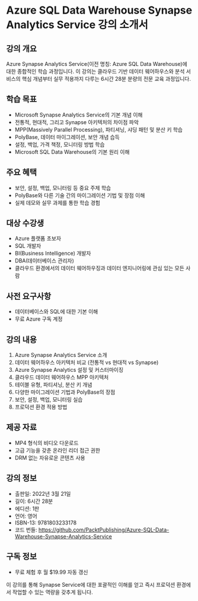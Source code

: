 # Azure SQL Data Warehouse Synapse Analytics Service 강의 소개서

## 강의 개요
Azure Synapse Analytics Service(이전 명칭: Azure SQL Data Warehouse)에 대한 종합적인 학습 과정입니다. 이 강의는 클라우드 기반 데이터 웨어하우스와 분석 서비스의 핵심 개념부터 실무 적용까지 다루는 6시간 28분 분량의 전문 교육 과정입니다.

## 학습 목표
- Microsoft Synapse Analytics Service의 기본 개념 이해
- 전통적, 현대적, 그리고 Synapse 아키텍처의 차이점 파악
- MPP(Massively Parallel Processing), 파티셔닝, 샤딩 패턴 및 분산 키 학습
- PolyBase, 데이터 마이그레이션, 보안 개념 습득
- 설정, 백업, 가격 책정, 모니터링 방법 학습
- Microsoft SQL Data Warehouse의 기본 원리 이해

## 주요 혜택
- 보안, 설정, 백업, 모니터링 등 중요 주제 학습
- PolyBase와 다른 기술 간의 마이그레이션 기법 및 장점 이해
- 실제 데모와 실무 과제를 통한 학습 경험

## 대상 수강생
- Azure 플랫폼 초보자
- SQL 개발자
- BI(Business Intelligence) 개발자
- DBA(데이터베이스 관리자)
- 클라우드 환경에서의 데이터 웨어하우징과 데이터 엔지니어링에 관심 있는 모든 사람

## 사전 요구사항
- 데이터베이스와 SQL에 대한 기본 이해
- 무료 Azure 구독 계정

## 강의 내용
1. Azure Synapse Analytics Service 소개
2. 데이터 웨어하우스 아키텍처 비교 (전통적 vs 현대적 vs Synapse)
3. Azure Synapse Analytics 설정 및 커스터마이징
4. 클라우드 데이터 웨어하우스 MPP 아키텍처
5. 테이블 유형, 파티셔닝, 분산 키 개념
6. 다양한 마이그레이션 기법과 PolyBase의 장점
7. 보안, 설정, 백업, 모니터링 실습
8. 프로덕션 환경 적용 방법

## 제공 자료
- MP4 형식의 비디오 다운로드
- 고급 기능을 갖춘 온라인 리더 접근 권한
- DRM 없는 자유로운 콘텐츠 사용

## 강의 정보
- 출판일: 2022년 3월 21일
- 길이: 6시간 28분
- 에디션: 1판
- 언어: 영어
- ISBN-13: 9781803233178
- 코드 번들: https://github.com/PacktPublishing/Azure-SQL-Data-Warehouse-Synapse-Analytics-Service

## 구독 정보
- 무료 체험 후 월 $19.99 자동 갱신

이 강의를 통해 Synapse Service에 대한 포괄적인 이해를 얻고 즉시 프로덕션 환경에서 작업할 수 있는 역량을 갖추게 됩니다.
